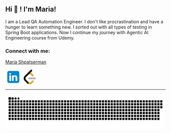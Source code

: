 ## Hi 👋 ! I'm Maria!

I am a Lead QA Automation Engineer. I don't like procrastination and have a hunger to learn something new.  I sorted out with all  types of testing in Spring Boot applications. Now I continue my journey with Agentic AI Engineering course from Udemy.


<h3 align="left">Connect with me:</h3>
<div class="badge-base LI-profile-badge" data-locale="en_US" data-size="medium" data-theme="light" data-type="VERTICAL" data-vanity="maria-shpatserman-3a19b61b" data-version="v1"><a class="badge-base__link LI-simple-link" href="https://sg.linkedin.com/in/maria-shpatserman-3a19b61b?trk=profile-badge">Maria Shpatserman</a></div>
              
<p align="left" text-align="center">
  <a href="https://www.linkedin.com/in/maria-shpatserman-3a19b61b/" target="_blank" rel="noreferrer"> 
     <img src="assets/icons/linkedin/linkedin.svg" width="50" style="vertical-align:middle;"   /></a>
 <a href="https://leetcode.com/u/shpatserman_maria/" target="_blank" rel="noreferrer"> 
     <img src="assets/icons/leetcode/leetcode.svg" width="46"  style="vertical-align:middle;"  /> </a>


 
   

</p>

<hr>
<p align="center">
 <img width="1000" src="assets/github-snake.svg" alt="snake"/>
</p>
<!--
**maria-shpatserman/maria-shpatserman** is a ✨ _special_ ✨ repository because its `README.md` (this file) appears on your GitHub profile.

Here are some ideas to get you started:

- 🔭 I’m currently working on ...
- 🌱 I’m currently learning ...
- 👯 I’m looking to collaborate on ...
- 🤔 I’m looking for help with ...
- 💬 Ask me about ...
- 📫 How to reach me: ...
- 😄 Pronouns: ...
- ⚡ Fun fact: ...
-->

